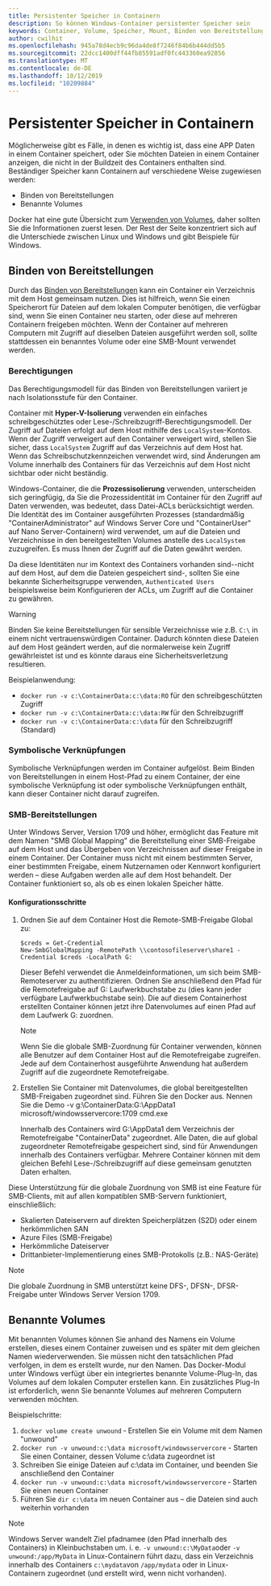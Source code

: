```yaml
---
title: Persistenter Speicher in Containern
description: So können Windows-Container persistenter Speicher sein
keywords: Container, Volume, Speicher, Mount, Binden von Bereitstellungen
author: cwilhit
ms.openlocfilehash: 945a78d4ecb9c96da4de8f7246f84b6b444dd5b5
ms.sourcegitcommit: 22dcc1400dff44fb85591adf0fc443360ea92856
ms.translationtype: MT
ms.contentlocale: de-DE
ms.lasthandoff: 10/12/2019
ms.locfileid: "10209884"
---
```

# <a name="persistent-storage-in-containers"></a>Persistenter Speicher in Containern

<!-- Great diagram would be great! -->

Möglicherweise gibt es Fälle, in denen es wichtig ist, dass eine APP Daten in einem Container speichert, oder Sie möchten Dateien in einem Container anzeigen, die nicht in der Buildzeit des Containers enthalten sind. Beständiger Speicher kann Containern auf verschiedene Weise zugewiesen werden:

- Binden von Bereitstellungen
- Benannte Volumes

Docker hat eine gute Übersicht zum [Verwenden von Volumes](https://docs.docker.com/engine/admin/volumes/volumes/), daher sollten Sie die Informationen zuerst lesen. Der Rest der Seite konzentriert sich auf die Unterschiede zwischen Linux und Windows und gibt Beispiele für Windows.

## <a name="bind-mounts"></a>Binden von Bereitstellungen

Durch das [Binden von Bereitstellungen](https://docs.docker.com/engine/admin/volumes/bind-mounts/) kann ein Container ein Verzeichnis mit dem Host gemeinsam nutzen. Dies ist hilfreich, wenn Sie einen Speicherort für Dateien auf dem lokalen Computer benötigen, die verfügbar sind, wenn Sie einen Container neu starten, oder diese auf mehreren Containern freigeben möchten. Wenn der Container auf mehreren Computern mit Zugriff auf dieselben Dateien ausgeführt werden soll, sollte stattdessen ein benanntes Volume oder eine SMB-Mount verwendet werden.

### <a name="permissions"></a>Berechtigungen

Das Berechtigungsmodell für das Binden von Bereitstellungen variiert je nach Isolationsstufe für den Container.

Container mit **Hyper-V-Isolierung** verwenden ein einfaches schreibgeschütztes oder Lese-/Schreibzugriff-Berechtigungsmodell. Der Zugriff auf Dateien erfolgt auf dem Host mithilfe des `LocalSystem`-Kontos. Wenn der Zugriff verweigert auf den Container verweigert wird, stellen Sie sicher, dass `LocalSystem` Zugriff auf das Verzeichnis auf dem Host hat. Wenn das Schreibschutzkennzeichen verwendet wird, sind Änderungen am Volume innerhalb des Containers für das Verzeichnis auf dem Host nicht sichtbar oder nicht beständig.

Windows-Container, die die **Prozessisolierung** verwenden, unterscheiden sich geringfügig, da Sie die Prozessidentität im Container für den Zugriff auf Daten verwenden, was bedeutet, dass Datei-ACLs berücksichtigt werden. Die Identität des im Container ausgeführten Prozesses (standardmäßig "ContainerAdministrator" auf Windows Server Core und "ContainerUser" auf Nano Server-Containern) wird verwendet, um auf die Dateien und Verzeichnisse in den bereitgestellten Volumes anstelle des `LocalSystem` zuzugreifen. Es muss Ihnen der Zugriff auf die Daten gewährt werden.

Da diese Identitäten nur im Kontext des Containers vorhanden sind--nicht auf dem Host, auf dem die Dateien gespeichert sind-, sollten Sie eine bekannte Sicherheitsgruppe verwenden, `Authenticated Users` beispielsweise beim Konfigurieren der ACLs, um Zugriff auf die Container zu gewähren.

> [!WARNING]
> Binden Sie keine Bereitstellungen für sensible Verzeichnisse wie z.B. `C:\` in einem nicht vertrauenswürdigen Container. Dadurch könnten diese Dateien auf dem Host geändert werden, auf die normalerweise kein Zugriff gewährleistet ist und es könnte daraus eine Sicherheitsverletzung resultieren.

Beispielanwendung:

- `docker run -v c:\ContainerData:c:\data:RO` für den schreibgeschützten Zugriff
- `docker run -v c:\ContainerData:c:\data:RW` für den Schreibzugriff
- `docker run -v c:\ContainerData:c:\data` für den Schreibzugriff (Standard)

### <a name="symlinks"></a>Symbolische Verknüpfungen

Symbolische Verknüpfungen werden im Container aufgelöst. Beim Binden von Bereitstellungen in einem Host-Pfad zu einem Container, der eine symbolische Verknüpfung ist oder symbolische Verknüpfungen enthält, kann dieser Container nicht darauf zugreifen.

### <a name="smb-mounts"></a>SMB-Bereitstellungen

Unter Windows Server, Version 1709 und höher, ermöglicht das Feature mit dem Namen "SMB Global Mapping" die Bereitstellung einer SMB-Freigabe auf dem Host und das Übergeben von Verzeichnissen auf dieser Freigabe in einem Container. Der Container muss nicht mit einem bestimmten Server, einer bestimmten Freigabe, einem Nutzernamen oder Kennwort konfiguriert werden – diese Aufgaben werden alle auf dem Host behandelt. Der Container funktioniert so, als ob es einen lokalen Speicher hätte.

#### <a name="configuration-steps"></a>Konfigurationsschritte

1. Ordnen Sie auf dem Container Host die Remote-SMB-Freigabe Global zu:
    ```
    $creds = Get-Credential
    New-SmbGlobalMapping -RemotePath \\contosofileserver\share1 -Credential $creds -LocalPath G:
    ```
    Dieser Befehl verwendet die Anmeldeinformationen, um sich beim SMB-Remoteserver zu authentifizieren. Ordnen Sie anschließend den Pfad für die Remotefreigabe auf G: Laufwerkbuchstabe zu (dies kann jeder verfügbare Laufwerkbuchstabe sein). Die auf diesem Containerhost erstellten Container können jetzt ihre Datenvolumes auf einen Pfad auf dem Laufwerk G: zuordnen.

    > [!NOTE]
    > Wenn Sie die globale SMB-Zuordnung für Container verwenden, können alle Benutzer auf dem Container Host auf die Remotefreigabe zugreifen. Jede auf dem Containerhost ausgeführte Anwendung hat außerdem Zugriff auf die zugeordnete Remotefreigabe.

2. Erstellen Sie Container mit Datenvolumes, die global bereitgestellten SMB-Freigaben zugeordnet sind. Führen Sie den Docker aus. Nennen Sie die Demo -v g:\ContainerData:G:\AppData1 microsoft/windowsservercore:1709 cmd.exe

    Innerhalb des Containers wird G:\AppData1 dem Verzeichnis der Remotefreigabe "ContainerData" zugeordnet. Alle Daten, die auf global zugeordneter Remotefreigabe gespeichert sind, sind für Anwendungen innerhalb des Containers verfügbar. Mehrere Container können mit dem gleichen Befehl Lese-/Schreibzugriff auf diese gemeinsam genutzten Daten erhalten.

Diese Unterstützung für die globale Zuordnung von SMB ist eine Feature für SMB-Clients, mit auf allen kompatiblen SMB-Servern funktioniert, einschließlich:

- Skalierten Dateiservern auf direkten Speicherplätzen (S2D) oder einem herkömmlichen SAN
- Azure Files (SMB-Freigabe)
- Herkömmliche Dateiserver
- Drittanbieter-Implementierung eines SMB-Protokolls (z.B.: NAS-Geräte)

> [!NOTE]
> Die globale Zuordnung in SMB unterstützt keine DFS-, DFSN-, DFSR-Freigabe unter Windows Server Version 1709.

## <a name="named-volumes"></a>Benannte Volumes

Mit benannten Volumes können Sie anhand des Namens ein Volume erstellen, dieses einem Container zuweisen und es später mit dem gleichen Namen wiederverwenden. Sie müssen nicht den tatsächlichen Pfad verfolgen, in dem es erstellt wurde, nur den Namen. Das Docker-Modul unter Windows verfügt über ein integriertes benannte Volume-Plug-In, das Volumes auf dem lokalen Computer erstellen kann. Ein zusätzliches Plug-In ist erforderlich, wenn Sie benannte Volumes auf mehreren Computern verwenden möchten.

Beispielschritte:

1. `docker volume create unwound` ‑ Erstellen Sie ein Volume mit dem Namen "unwound"
2. `docker run -v unwound:c:\data microsoft/windowsservercore` - Starten Sie einen Container, dessen Volume c:\data zugeordnet ist
3. Schreiben Sie einige Dateien auf c:\data im Container, und beenden Sie anschließend den Container
4. `docker run -v unwound:c:\data microsoft/windowsservercore` ‑ Starten Sie einen neuen Container
5. Führen Sie `dir c:\data` im neuen Container aus – die Dateien sind auch weiterhin vorhanden

> [!NOTE]
> Windows Server wandelt Ziel pfadnamee (den Pfad innerhalb des Containers) in Kleinbuchstaben um. i. e. `-v unwound:c:\MyData`oder `-v unwound:/app/MyData` in Linux-Containern führt dazu, dass ein Verzeichnis innerhalb des Containers `c:\mydata`von `/app/mydata` oder in Linux-Containern zugeordnet (und erstellt wird, wenn nicht vorhanden).
